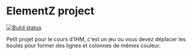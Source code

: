 # ElementZ project

[![Build status](https://ci.appveyor.com/api/projects/status/cbg92sajmd01c0y0?svg=true)](https://ci.appveyor.com/project/miton18/elementz)

Petit projet pour le cours d'IHM, c'est un jeu ou vous devez déplacer les boules pour former des lignes et colonnes de mêmes couleur.